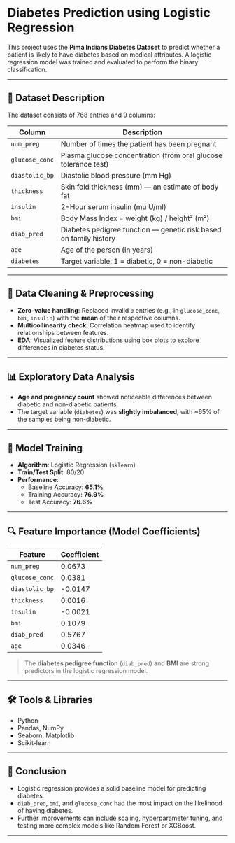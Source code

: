 # Diabetes Prediction using Logistic Regression

This project uses the **Pima Indians Diabetes Dataset** to predict whether a patient is likely to have diabetes based on medical attributes. A logistic regression model was trained and evaluated to perform the binary classification.

---

## 📂 Dataset Description

The dataset consists of 768 entries and 9 columns:

| Column         | Description                                                       |
| -------------- | ----------------------------------------------------------------- |
| `num_preg`     | Number of times the patient has been pregnant                     |
| `glucose_conc` | Plasma glucose concentration (from oral glucose tolerance test)   |
| `diastolic_bp` | Diastolic blood pressure (mm Hg)                                  |
| `thickness`    | Skin fold thickness (mm) — an estimate of body fat                |
| `insulin`      | 2-Hour serum insulin (mu U/ml)                                    |
| `bmi`          | Body Mass Index = weight (kg) / height² (m²)                      |
| `diab_pred`    | Diabetes pedigree function — genetic risk based on family history |
| `age`          | Age of the person (in years)                                      |
| `diabetes`     | Target variable: 1 = diabetic, 0 = non-diabetic                   |

---

## 🧹 Data Cleaning & Preprocessing

- **Zero-value handling**: Replaced invalid `0` entries (e.g., in `glucose_conc`, `bmi`, `insulin`) with the **mean** of their respective columns.
- **Multicollinearity check**: Correlation heatmap used to identify relationships between features.
- **EDA**: Visualized feature distributions using box plots to explore differences in diabetes status.

---

## 📊 Exploratory Data Analysis

- **Age and pregnancy count** showed noticeable differences between diabetic and non-diabetic patients.
- The target variable (`diabetes`) was **slightly imbalanced**, with ~65% of the samples being non-diabetic.

---

## 🤖 Model Training

- **Algorithm**: Logistic Regression (`sklearn`)
- **Train/Test Split**: 80/20
- **Performance**:
  - Baseline Accuracy: **65.1%**
  - Training Accuracy: **76.9%**
  - Test Accuracy: **76.6%**

---

## 🔍 Feature Importance (Model Coefficients)

| Feature        | Coefficient |
| -------------- | ----------- |
| `num_preg`     | 0.0673      |
| `glucose_conc` | 0.0381      |
| `diastolic_bp` | -0.0147     |
| `thickness`    | 0.0016      |
| `insulin`      | -0.0021     |
| `bmi`          | 0.1079      |
| `diab_pred`    | 0.5767      |
| `age`          | 0.0346      |

> The **diabetes pedigree function** (`diab_pred`) and **BMI** are strong predictors in the logistic regression model.

---

## 🛠 Tools & Libraries

- Python
- Pandas, NumPy
- Seaborn, Matplotlib
- Scikit-learn

---

## 📌 Conclusion

- Logistic regression provides a solid baseline model for predicting diabetes.
- `diab_pred`, `bmi`, and `glucose_conc` had the most impact on the likelihood of having diabetes.
- Further improvements can include scaling, hyperparameter tuning, and testing more complex models like Random Forest or XGBoost.

---

